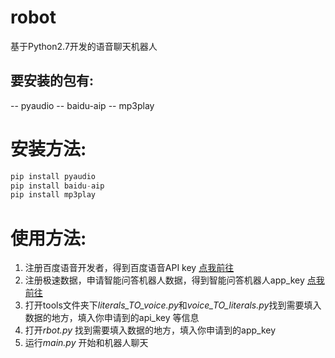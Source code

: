 # robot
基于Python2.7开发的语音聊天机器人

## 要安装的包有: 
-- pyaudio
-- baidu-aip
-- mp3play

# 安装方法: 
``` python
pip install pyaudio
pip install baidu-aip
pip install mp3play
```

# 使用方法:
1. 注册百度语音开发者，得到百度语音API key [点我前往](http://yuyin.baidu.com/ "百度语音") 
2. 注册极速数据，申请智能问答机器人数据，得到智能问答机器人app_key [点我前往](https://www.jisuapi.com/api/iqa/ "极速数据")
3. 打开tools文件夹下*literals_TO_voice.py*和*voice_TO_literals.py*找到需要填入数据的地方，填入你申请到的api_key 等信息
4. 打开*rbot.py* 找到需要填入数据的地方，填入你申请到的app_key
5. 运行*main.py* 开始和机器人聊天

